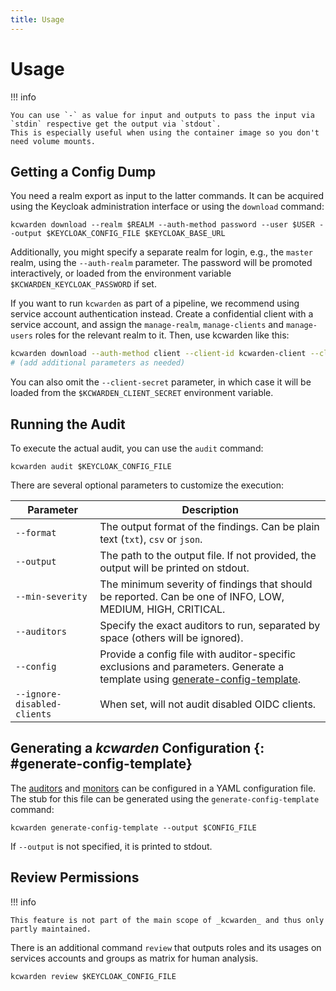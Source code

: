 ```yaml
---
title: Usage
---
```


# Usage

!!! info

    You can use `-` as value for input and outputs to pass the input via `stdin` respective get the output via `stdout`.
    This is especially useful when using the container image so you don't need volume mounts.

## Getting a Config Dump

You need a realm export as input to the latter commands.
It can be acquired using the Keycloak administration interface or using the `download` command:

```shell
kcwarden download --realm $REALM --auth-method password --user $USER --output $KEYCLOAK_CONFIG_FILE $KEYCLOAK_BASE_URL
```

Additionally, you might specify a separate realm for login, e.g., the `master` realm, using the `--auth-realm` parameter.
The password will be promoted interactively, or loaded from the environment variable `$KCWARDEN_KEYCLOAK_PASSWORD` if set.



If you want to run `kcwarden` as part of a pipeline, we recommend using service account authentication instead. Create a confidential client with a service account, and assign the `manage-realm`, `manage-clients` and `manage-users` roles for the relevant realm to it. Then, use kcwarden like this:

```bash
kcwarden download --auth-method client --client-id kcwarden-client --client-secret $YOUR_CLIENT_SECRET
# (add additional parameters as needed)
```

You can also omit the `--client-secret` parameter, in which case it will be loaded from the `$KCWARDEN_CLIENT_SECRET` environment variable.

## Running the Audit

To execute the actual audit, you can use the `audit` command:

```shell
kcwarden audit $KEYCLOAK_CONFIG_FILE
```

There are several optional parameters to customize the execution:

| Parameter                   | Description                                                                                                                                             |
|-----------------------------|---------------------------------------------------------------------------------------------------------------------------------------------------------|
| `--format`                  | The output format of the findings. Can be plain text (`txt`), `csv` or `json`.                                                                          |
| `--output`                  | The path to the output file. If not provided, the output will be printed on stdout.                                                                     |
| `--min-severity`            | The minimum severity of findings that should be reported. Can be one of INFO, LOW, MEDIUM, HIGH, CRITICAL.                                              |
| `--auditors`                | Specify the exact auditors to run, separated by space (others will be ignored).                                                                         |
| `--config`                  | Provide a config file with auditor-specific exclusions and parameters. Generate a template using [generate-config-template](#generate-config-template). |
| `--ignore-disabled-clients` | When set, will not audit disabled OIDC clients.                                                                                                         |

## Generating a _kcwarden_ Configuration {: #generate-config-template}

The [auditors](./auditors/index.md) and [monitors](./monitors/index.md) can be configured in a YAML configuration file.
The stub for this file can be generated using the `generate-config-template` command:

```shell
kcwarden generate-config-template --output $CONFIG_FILE
```

If `--output` is not specified, it is printed to stdout.

## Review Permissions

!!! info

    This feature is not part of the main scope of _kcwarden_ and thus only partly maintained.

There is an additional command `review` that outputs roles and its usages on services accounts and groups as matrix for human analysis.

```shell
kcwarden review $KEYCLOAK_CONFIG_FILE
```
